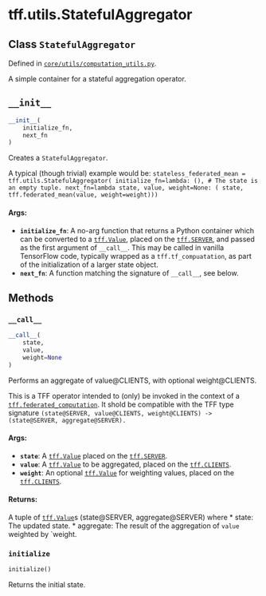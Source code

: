 <div itemscope itemtype="http://developers.google.com/ReferenceObject">
<meta itemprop="name" content="tff.utils.StatefulAggregator" />
<meta itemprop="path" content="Stable" />
<meta itemprop="property" content="__call__"/>
<meta itemprop="property" content="__init__"/>
<meta itemprop="property" content="initialize"/>
</div>

# tff.utils.StatefulAggregator

## Class `StatefulAggregator`

Defined in
[`core/utils/computation_utils.py`](http://github.com/tensorflow/federated/tree/master/tensorflow_federated/python/core/utils/computation_utils.py).

<!-- Placeholder for "Used in" -->

A simple container for a stateful aggregation operator.

<h2 id="__init__"><code>__init__</code></h2>

```python
__init__(
    initialize_fn,
    next_fn
)
```

Creates a `StatefulAggregator`.

A typical (though trivial) example would be: `stateless_federated_mean =
tff.utils.StatefulAggregator( initialize_fn=lambda: (), # The state is an empty
tuple. next_fn=lambda state, value, weight=None: ( state,
tff.federated_mean(value, weight=weight)))`

#### Args:

*   <b>`initialize_fn`</b>: A no-arg function that returns a Python container
    which can be converted to a
    <a href="../../tff/Value.md"><code>tff.Value</code></a>, placed on the
    <a href="../../tff.md#SERVER"><code>tff.SERVER</code></a>, and passed as the
    first argument of `__call__`. This may be called in vanilla TensorFlow code,
    typically wrapped as a `tff.tf_compuatation`, as part of the initialization
    of a larger state object.
*   <b>`next_fn`</b>: A function matching the signature of `__call__`, see
    below.

## Methods

<h3 id="__call__"><code>__call__</code></h3>

```python
__call__(
    state,
    value,
    weight=None
)
```

Performs an aggregate of value@CLIENTS, with optional weight@CLIENTS.

This is a TFF operator intended to (only) be invoked in the context of a
<a href="../../tff/federated_computation.md"><code>tff.federated_computation</code></a>.
It shold be compatible with the TFF type signature `(state@SERVER,
value@CLIENTS, weight@CLIENTS) -> (state@SERVER, aggregate@SERVER).`

#### Args:

*   <b>`state`</b>: A <a href="../../tff/Value.md"><code>tff.Value</code></a>
    placed on the <a href="../../tff.md#SERVER"><code>tff.SERVER</code></a>.
*   <b>`value`</b>: A <a href="../../tff/Value.md"><code>tff.Value</code></a> to
    be aggregated, placed on the
    <a href="../../tff.md#CLIENTS"><code>tff.CLIENTS</code></a>.
*   <b>`weight`</b>: An optional
    <a href="../../tff/Value.md"><code>tff.Value</code></a> for weighting
    values, placed on the
    <a href="../../tff.md#CLIENTS"><code>tff.CLIENTS</code></a>.

#### Returns:

A tuple of <a href="../../tff/Value.md"><code>tff.Value</code></a>s
(state@SERVER, aggregate@SERVER) where * state: The updated state. * aggregate:
The result of the aggregation of `value` weighted by `weight.

<h3 id="initialize"><code>initialize</code></h3>

```python
initialize()
```

Returns the initial state.

